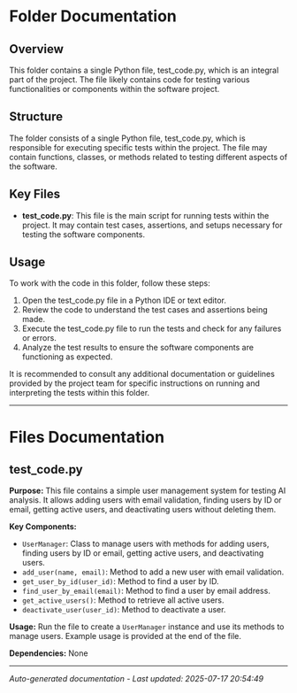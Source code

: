 # Folder Documentation

## Overview
This folder contains a single Python file, test_code.py, which is an integral part of the project. The file likely contains code for testing various functionalities or components within the software project.

## Structure
The folder consists of a single Python file, test_code.py, which is responsible for executing specific tests within the project. The file may contain functions, classes, or methods related to testing different aspects of the software.

## Key Files
- **test_code.py**: This file is the main script for running tests within the project. It may contain test cases, assertions, and setups necessary for testing the software components.

## Usage
To work with the code in this folder, follow these steps:
1. Open the test_code.py file in a Python IDE or text editor.
2. Review the code to understand the test cases and assertions being made.
3. Execute the test_code.py file to run the tests and check for any failures or errors.
4. Analyze the test results to ensure the software components are functioning as expected.

It is recommended to consult any additional documentation or guidelines provided by the project team for specific instructions on running and interpreting the tests within this folder.

---

# Files Documentation

## test_code.py

**Purpose:** This file contains a simple user management system for testing AI analysis. It allows adding users with email validation, finding users by ID or email, getting active users, and deactivating users without deleting them.

**Key Components:**
- `UserManager`: Class to manage users with methods for adding users, finding users by ID or email, getting active users, and deactivating users.
- `add_user(name, email)`: Method to add a new user with email validation.
- `get_user_by_id(user_id)`: Method to find a user by ID.
- `find_user_by_email(email)`: Method to find a user by email address.
- `get_active_users()`: Method to retrieve all active users.
- `deactivate_user(user_id)`: Method to deactivate a user.

**Usage:** Run the file to create a `UserManager` instance and use its methods to manage users. Example usage is provided at the end of the file.

**Dependencies:** None

---
*Auto-generated documentation - Last updated: 2025-07-17 20:54:49*
